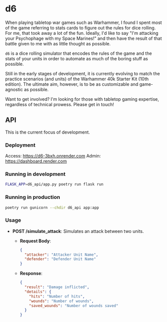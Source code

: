 # d6

When playing tabletop war games such as Warhammer, I found I spent most of the game referring to stats cards to figure out the rules for dice rolling.
For me, that took away a lot of the fun. Ideally, I'd like to say "I'm attacking your Psychophage with my Space Marines!" and then have the result of that battle given to me with as little thought as possible.

`d6` is a dice rolling simulator that encodes the rules of the game and the stats of your units in order to automate as much of the boring stuff as possible.

Still in the early stages of development, it is currently evolving to match the practice scenarios (and units) of the Warhammer 40k Starter Kit (10th edition). The ultimate aim, however, is to be as customizable and game-agnostic as possible.

Want to get involved? I'm looking for those with tabletop gaming expertise, regardless of technical prowess. Please get in touch!

## API

This is the current focus of development.

### Deployment

Access: <https://d6-3bxh.onrender.com>
Admin: <https://dashboard.render.com>

### Running in development

```bash
FLASK_APP=d6_api/app.py poetry run flask run
```

### Running in production

```bash
poetry run gunicorn --chdir d6_api app:app
```

### Usage

- **POST /simulate_attack**: Simulates an attack between two units.
  - **Request Body**:

    ```json
    {
      "attacker": "Attacker Unit Name",
      "defender": "Defender Unit Name"
    }
    ```

  - **Response**:

    ```json
    {
      "result": "Damage inflicted",
      "details": {
        "hits": "Number of hits",
        "wounds": "Number of wounds",
        "saved_wounds": "Number of wounds saved"
      }
    }
    ```
